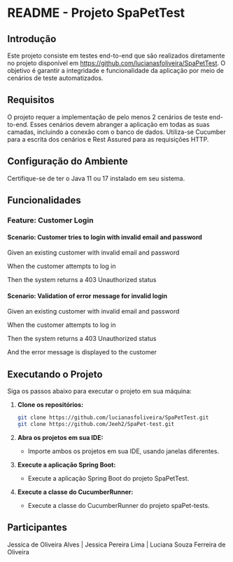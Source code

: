 # README - Projeto SpaPetTest

## Introdução
Este projeto consiste em testes end-to-end que são realizados diretamente no projeto disponível em https://github.com/lucianasfoliveira/SpaPetTest. O objetivo é garantir a integridade e funcionalidade da aplicação por meio de cenários de teste automatizados.

## Requisitos
O projeto requer a implementação de pelo menos 2 cenários de teste end-to-end. Esses cenários devem abranger a aplicação em todas as suas camadas, incluindo a conexão com o banco de dados. Utiliza-se Cucumber para a escrita dos cenários e Rest Assured para as requisições HTTP.

## Configuração do Ambiente
Certifique-se de ter o Java 11 ou 17 instalado em seu sistema.

## Funcionalidades
### Feature: Customer Login
#### Scenario: Customer tries to login with invalid email and password
Given an existing customer with invalid email and password

When the customer attempts to log in

Then the system returns a 403 Unauthorized status

#### Scenario: Validation of error message for invalid login
Given an existing customer with invalid email and password

When the customer attempts to log in

Then the system returns a 403 Unauthorized status

And the error message is displayed to the customer

## Executando o Projeto

Siga os passos abaixo para executar o projeto em sua máquina:

1. **Clone os repositórios:**
    ```bash
    git clone https://github.com/lucianasfoliveira/SpaPetTest.git
    git clone https://github.com/Jeeh2/SpaPet-test.git
    ```

2. **Abra os projetos em sua IDE:**
   - Importe ambos os projetos em sua IDE, usando janelas diferentes.

3. **Execute a aplicação Spring Boot:**
   - Execute a aplicação Spring Boot do projeto SpaPetTest.

4. **Execute a classe do CucumberRunner:**
   - Execute a classe do CucumberRunner do projeto spaPet-tests.

## Participantes
Jessica de Oliveira Alves | Jessica Pereira Lima | Luciana Souza Ferreira de Oliveira
